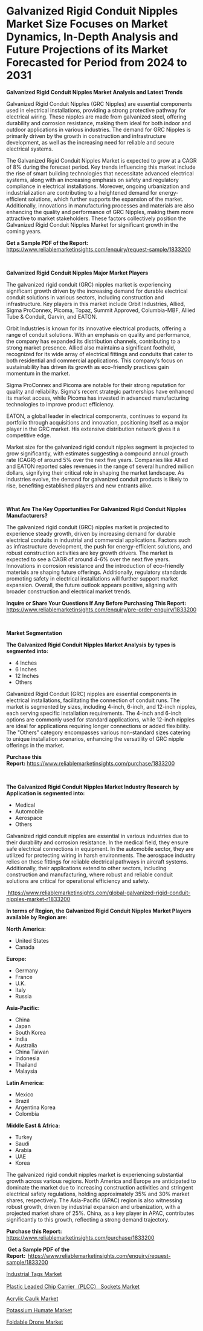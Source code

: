 <p><h1>Galvanized Rigid Conduit Nipples Market Size Focuses on Market Dynamics, In-Depth Analysis and Future Projections of its Market Forecasted for Period from 2024 to 2031</h1></p><p><strong>Galvanized Rigid Conduit Nipples Market Analysis and Latest Trends</strong></p>
<p><p>Galvanized Rigid Conduit Nipples (GRC Nipples) are essential components used in electrical installations, providing a strong protective pathway for electrical wiring. These nipples are made from galvanized steel, offering durability and corrosion resistance, making them ideal for both indoor and outdoor applications in various industries. The demand for GRC Nipples is primarily driven by the growth in construction and infrastructure development, as well as the increasing need for reliable and secure electrical systems.</p><p>The Galvanized Rigid Conduit Nipples Market is expected to grow at a CAGR of 8% during the forecast period. Key trends influencing this market include the rise of smart building technologies that necessitate advanced electrical systems, along with an increasing emphasis on safety and regulatory compliance in electrical installations. Moreover, ongoing urbanization and industrialization are contributing to a heightened demand for energy-efficient solutions, which further supports the expansion of the market. Additionally, innovations in manufacturing processes and materials are also enhancing the quality and performance of GRC Nipples, making them more attractive to market stakeholders. These factors collectively position the Galvanized Rigid Conduit Nipples Market for significant growth in the coming years.</p></p>
<p><strong>Get a Sample PDF of the Report:&nbsp;</strong> <a href="https://www.reliablemarketinsights.com/enquiry/request-sample/1833200?utm_campaign=1264&utm_medium=2&utm_source=Github&utm_content=ia&utm_term=17102024&utm_id=galvanized-rigid-conduit-nipples">https://www.reliablemarketinsights.com/enquiry/request-sample/1833200</a></p>
<p>&nbsp;</p>
<p><strong>Galvanized Rigid Conduit Nipples Major Market Players</strong></p>
<p><p>The galvanized rigid conduit (GRC) nipples market is experiencing significant growth driven by the increasing demand for durable electrical conduit solutions in various sectors, including construction and infrastructure. Key players in this market include Orbit Industries, Allied, Sigma ProConnex, Picoma, Topaz, Summit Approved, Columbia-MBF, Allied Tube & Conduit, Garvin, and EATON.</p><p>Orbit Industries is known for its innovative electrical products, offering a range of conduit solutions. With an emphasis on quality and performance, the company has expanded its distribution channels, contributing to a strong market presence. Allied also maintains a significant foothold, recognized for its wide array of electrical fittings and conduits that cater to both residential and commercial applications. This company’s focus on sustainability has driven its growth as eco-friendly practices gain momentum in the market.</p><p>Sigma ProConnex and Picoma are notable for their strong reputation for quality and reliability. Sigma's recent strategic partnerships have enhanced its market access, while Picoma has invested in advanced manufacturing technologies to improve product efficiency.</p><p>EATON, a global leader in electrical components, continues to expand its portfolio through acquisitions and innovation, positioning itself as a major player in the GRC market. His extensive distribution network gives it a competitive edge.</p><p>Market size for the galvanized rigid conduit nipples segment is projected to grow significantly, with estimates suggesting a compound annual growth rate (CAGR) of around 5% over the next five years. Companies like Allied and EATON reported sales revenues in the range of several hundred million dollars, signifying their critical role in shaping the market landscape. As industries evolve, the demand for galvanized conduit products is likely to rise, benefiting established players and new entrants alike.</p></p>
<p>&nbsp;</p>
<p><strong>What Are The Key Opportunities For Galvanized Rigid Conduit Nipples Manufacturers?</strong></p>
<p><p>The galvanized rigid conduit (GRC) nipples market is projected to experience steady growth, driven by increasing demand for durable electrical conduits in industrial and commercial applications. Factors such as infrastructure development, the push for energy-efficient solutions, and robust construction activities are key growth drivers. The market is expected to see a CAGR of around 4-6% over the next five years. Innovations in corrosion resistance and the introduction of eco-friendly materials are shaping future offerings. Additionally, regulatory standards promoting safety in electrical installations will further support market expansion. Overall, the future outlook appears positive, aligning with broader construction and electrical market trends.</p></p>
<p><strong>Inquire or Share Your Questions If Any Before Purchasing This Report:</strong> <a href="https://www.reliablemarketinsights.com/enquiry/pre-order-enquiry/1833200?utm_campaign=1264&utm_medium=2&utm_source=Github&utm_content=ia&utm_term=17102024&utm_id=galvanized-rigid-conduit-nipples">https://www.reliablemarketinsights.com/enquiry/pre-order-enquiry/1833200</a></p>
<p>&nbsp;</p>
<p><strong>Market Segmentation</strong></p>
<p><strong>The Galvanized Rigid Conduit Nipples Market Analysis by types is segmented into:</strong></p>
<p><ul><li>4 Inches</li><li>6 Inches</li><li>12 Inches</li><li>Others</li></ul></p>
<p><p>Galvanized Rigid Conduit (GRC) nipples are essential components in electrical installations, facilitating the connection of conduit runs. The market is segmented by sizes, including 4-inch, 6-inch, and 12-inch nipples, each serving specific installation requirements. The 4-inch and 6-inch options are commonly used for standard applications, while 12-inch nipples are ideal for applications requiring longer connections or added flexibility. The "Others" category encompasses various non-standard sizes catering to unique installation scenarios, enhancing the versatility of GRC nipple offerings in the market.</p></p>
<p><strong>Purchase this Report:&nbsp;</strong><a href="https://www.reliablemarketinsights.com/purchase/1833200?utm_campaign=1264&utm_medium=2&utm_source=Github&utm_content=ia&utm_term=17102024&utm_id=galvanized-rigid-conduit-nipples">https://www.reliablemarketinsights.com/purchase/1833200</a></p>
<p>&nbsp;</p>
<p><strong>The Galvanized Rigid Conduit Nipples Market Industry Research by Application is segmented into:</strong></p>
<p><ul><li>Medical</li><li>Automobile</li><li>Aerospace</li><li>Others</li></ul></p>
<p><p>Galvanized rigid conduit nipples are essential in various industries due to their durability and corrosion resistance. In the medical field, they ensure safe electrical connections in equipment. In the automobile sector, they are utilized for protecting wiring in harsh environments. The aerospace industry relies on these fittings for reliable electrical pathways in aircraft systems. Additionally, their applications extend to other sectors, including construction and manufacturing, where robust and reliable conduit solutions are critical for operational efficiency and safety.</p></p>
<p><a href="https://www.reliablemarketinsights.com/global-galvanized-rigid-conduit-nipples-market-r1833200?utm_campaign=1264&utm_medium=2&utm_source=Github&utm_content=ia&utm_term=17102024&utm_id=galvanized-rigid-conduit-nipples">&nbsp;https://www.reliablemarketinsights.com/global-galvanized-rigid-conduit-nipples-market-r1833200</a></p>
<p><strong>In terms of Region, the Galvanized Rigid Conduit Nipples Market Players available by Region are:</strong></p>
<p>
    <p> <strong> North America: </strong>
        <ul>
            <li>United States</li>
            <li>Canada</li>
        </ul>
        </p> 
    <p> <strong> Europe: </strong>
        <ul>
            <li>Germany</li>
            <li>France</li>
            <li>U.K.</li>
            <li>Italy</li>
            <li>Russia</li>
        </ul>
        </p> 
    <p> <strong> Asia-Pacific: </strong>
        <ul>
            <li>China</li>
            <li>Japan</li>
            <li>South Korea</li>
            <li>India</li>
            <li>Australia</li>
            <li>China Taiwan</li>
            <li>Indonesia</li>
            <li>Thailand</li>
            <li>Malaysia</li>
        </ul>
        </p> 
    <p> <strong> Latin America: </strong>
        <ul>
            <li>Mexico</li>
            <li>Brazil</li>
            <li>Argentina Korea</li>
            <li>Colombia</li>
        </ul>
        </p> 
    <p> <strong> Middle East & Africa: </strong>
        <ul>
            <li>Turkey</li>
            <li>Saudi</li>
            <li>Arabia</li>
            <li>UAE</li>
            <li>Korea</li>
        </ul>
    </p>
    </p>
<p><p>The galvanized rigid conduit nipples market is experiencing substantial growth across various regions. North America and Europe are anticipated to dominate the market due to increasing construction activities and stringent electrical safety regulations, holding approximately 35% and 30% market shares, respectively. The Asia-Pacific (APAC) region is also witnessing robust growth, driven by industrial expansion and urbanization, with a projected market share of 25%. China, as a key player in APAC, contributes significantly to this growth, reflecting a strong demand trajectory.</p></p>
<p><strong>Purchase this Report: </strong><a href="https://www.reliablemarketinsights.com/purchase/1833200?utm_campaign=1264&utm_medium=2&utm_source=Github&utm_content=ia&utm_term=17102024&utm_id=galvanized-rigid-conduit-nipples">https://www.reliablemarketinsights.com/purchase/1833200</a></p>
<p>&nbsp;<strong>Get a Sample PDF of the Report:&nbsp;&nbsp;</strong><a href="https://www.reliablemarketinsights.com/enquiry/request-sample/1833200?utm_campaign=1264&utm_medium=2&utm_source=Github&utm_content=ia&utm_term=17102024&utm_id=galvanized-rigid-conduit-nipples">https://www.reliablemarketinsights.com/enquiry/request-sample/1833200</a></p>
<p><strong></strong></p>
<p><p><a href="https://www.linkedin.com/pulse/industrial-tags-market-overview-forecast-2024-2031-detailed-lkf2e?utm_campaign=1264&utm_medium=2&utm_source=Github&utm_content=ia&utm_term=17102024&utm_id=galvanized-rigid-conduit-nipples">Industrial Tags Market</a></p><p><a href="https://github.com/gdfhhhj/Market-Research-Report-List-6/blob/main/plastic-leaded-chip-carrierplcc-sockets-market.md?utm_campaign=1264&utm_medium=2&utm_source=Github&utm_content=ia&utm_term=17102024&utm_id=galvanized-rigid-conduit-nipples">Plastic Leaded Chip Carrier（PLCC） Sockets Market</a></p><p><a href="https://www.linkedin.com/pulse/future-ready-strategic-insights-global-acrylic-caulk-market-td4ce?utm_campaign=1264&utm_medium=2&utm_source=Github&utm_content=ia&utm_term=17102024&utm_id=galvanized-rigid-conduit-nipples">Acrylic Caulk Market</a></p><p><a href="https://www.linkedin.com/pulse/potassium-humate-ecosystem-mapping-innovation-value-09ese?utm_campaign=1264&utm_medium=2&utm_source=Github&utm_content=ia&utm_term=17102024&utm_id=galvanized-rigid-conduit-nipples">Potassium Humate Market</a></p><p><a href="https://issuu.com/reportprime-2/docs/foldable-drone-market-size-2030.ppt_505b5d086071dc?utm_campaign=1264&utm_medium=2&utm_source=Github&utm_content=ia&utm_term=17102024&utm_id=galvanized-rigid-conduit-nipples">Foldable Drone Market</a></p></p>